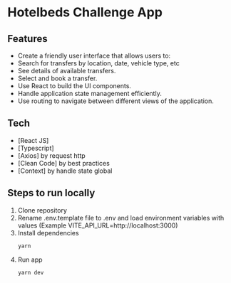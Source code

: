# Hotelbeds Challenge App
## Features
 - Create a friendly user interface that allows users to:
 - Search for transfers by location, date, vehicle type,
etc
 - See details of available transfers.
 - Select and book a transfer.
 - Use React to build the UI components.
 - Handle application state management efficiently.
 - Use routing to navigate between different views of the application.

## Tech

- [React JS] 
- [Typescript] 
- [Axios] by request http
- [Clean Code] by best practices
- [Context] by handle state global

## Steps to run locally 

 1. Clone repository
 2. Rename .env.template file to .env and load environment variables with values (Example VITE_API_URL=http://localhost:3000)
 3. Install dependencies
    ```sh
    yarn
    ```
 4. Run app 
    ```sh
    yarn dev
    ```